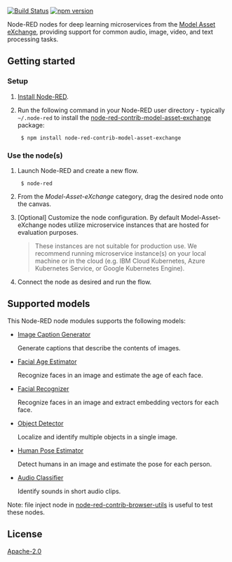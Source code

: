 
[![Build Status](https://travis-ci.org/CODAIT/node-red-contrib-model-asset-exchange.svg?branch=master)](https://travis-ci.org/CODAIT/node-red-contrib-model-asset-exchange) [![npm version](https://badge.fury.io/js/node-red-contrib-model-asset-exchange.svg)](https://badge.fury.io/js/node-red-contrib-model-asset-exchange)

Node-RED nodes for deep learning microservices from the [Model Asset eXchange](https://developer.ibm.com/exchanges/models/), providing support for common audio, image, video, and text processing tasks.


## Getting started


### Setup

1. [Install Node-RED](https://nodered.org/docs/getting-started/installation).

2. Run the following command in your Node-RED user directory - typically `~/.node-red` to install the [node-red-contrib-model-asset-exchange](https://www.npmjs.com/package/node-red-contrib-model-asset-exchange) package:

        $ npm install node-red-contrib-model-asset-exchange

### Use the node(s)

1. Launch Node-RED and create a new flow.

        $ node-red

2. From the _Model-Asset-eXchange_ category, drag the desired node onto the canvas.

3. [Optional] Customize the node configuration. By default Model-Asset-eXchange nodes utilize microservice instances that are hosted for evaluation purposes. 

   > These instances are not suitable for production use. We recommend running microservice instance(s) on your local machine or in the cloud (e.g. IBM Cloud Kubernetes, Azure Kubernetes Service, or Google Kubernetes Engine).
   
4. Connect the node as desired and run the flow. 

## Supported models

This Node-RED node modules supports the following models:

- [Image Caption Generator](https://developer.ibm.com/exchanges/models/all/max-image-caption-generator/)

    Generate captions that describe the contents of images.

- [Facial Age Estimator](https://developer.ibm.com/exchanges/models/all/max-facial-age-estimator/)

    Recognize faces in an image and estimate the age of each face.

- [Facial Recognizer](https://developer.ibm.com/exchanges/models/all/max-facial-recognizer/)

    Recognize faces in an image and extract embedding vectors for each face.

- [Object Detector](https://developer.ibm.com/exchanges/models/all/max-object-detector/)

    Localize and identify multiple objects in a single image.

- [Human Pose Estimator](https://developer.ibm.com/exchanges/models/all/max-human-pose-estimator/)

    Detect humans in an image and estimate the pose for each person.

- [Audio Classifier](https://developer.ibm.com/exchanges/models/all/max-audio-classifier/)

    Identify sounds in short audio clips.

Note: file inject node in [node-red-contrib-browser-utils](https://flows.nodered.org/node/node-red-contrib-browser-utils) is useful to test these nodes.

    
License
-------

[Apache-2.0](LICENSE)
